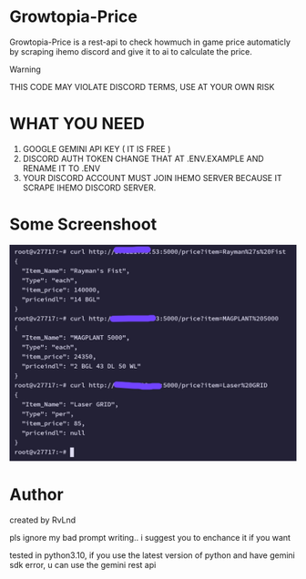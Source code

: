 # Growtopia-Price
Growtopia-Price is a rest-api to check howmuch in game price automaticly by scraping ihemo discord and give it to ai to calculate the price.

> [!WARNING]
> THIS CODE MAY VIOLATE DISCORD TERMS, USE AT YOUR OWN RISK

# WHAT YOU NEED
1. GOOGLE GEMINI API KEY ( IT IS FREE )
2. DISCORD AUTH TOKEN
CHANGE THAT AT .ENV.EXAMPLE AND RENAME IT TO .ENV
3. YOUR DISCORD ACCOUNT MUST JOIN IHEMO SERVER BECAUSE IT SCRAPE IHEMO DISCORD SERVER.

# Some Screenshoot
![ss](asset/Screenshot_20241216-200519.jpg)

# Author
created by RvLnd

pls ignore my bad prompt writing.. i suggest you to enchance it if you want

tested in python3.10, if you use the latest version of python and have gemini sdk error, u can use the gemini rest api 
